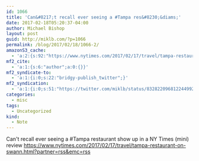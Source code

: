 ```yaml
---
id: 1066
title: 'Can&#8217;t recall ever seeing a #Tampa res&#8230;&diams;'
date: 2017-02-18T05:20:37-04:00
author: Michael Bishop
layout: post
guid: http://miklb.com/?p=1066
permalink: /blog/2017/02/18/1066-2/
amazonS3_cache:
  - 'a:2:{s:92:"https://www.nytimes.com/2017/02/17/travel/tampa-restaurant-on-swann.html?partner=rss&emc=rss";a:1:{s:9:"timestamp";i:1487395237;}s:96:"https://www.nytimes.com/2017/02/17/travel/tampa-restaurant-on-swann.html?partner=rss&amp;emc=rss";a:1:{s:9:"timestamp";i:1487395238;}}'
mf2_cite:
  - 'a:1:{s:6:"author";a:0:{}}'
mf2_syndicate-to:
  - 'a:1:{i:0;s:22:"bridgy-publish_twitter";}'
mf2_syndication:
  - 'a:1:{i:0;s:51:"https://twitter.com/miklb/status/832822096812244992";}'
categories:
  - misc
tags:
  - Uncategorized
kind:
  - Note
---
```

Can't recall ever seeing a #Tampa restaurant show up in a NY Times (mini) review <https://www.nytimes.com/2017/02/17/travel/tampa-restaurant-on-swann.html?partner=rss&emc=rss>